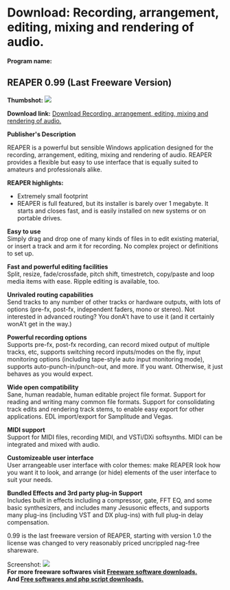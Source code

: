# Download: Recording, arrangement, editing, mixing and rendering of audio.

**Program name:**

## REAPER 0.99 (Last Freeware Version)

  
**Thumbshot:** ![](http://www.freewarefiles.com/screenshot/reaper099_md.jpg)   
  
**Download link:** [Download Recording, arrangement, editing, mixing and rendering of audio.](http://freesoftwares.boysofts.com/REAPER-Last-Freeware-Version_program_43366.html)  
  


**Publisher's Description**  
  


REAPER is a powerful but sensible Windows application designed for the recording, arrangement, editing, mixing and rendering of audio. REAPER provides a flexible but easy to use interface that is equally suited to amateurs and professionals alike. 

**REAPER highlights:**

  * Extremely small footprint 
  * REAPER is full featured, but its installer is barely over 1 megabyte. It starts and closes fast, and is easily installed on new systems or on portable drives. 

**Easy to use**  
Simply drag and drop one of many kinds of files in to edit existing material, or insert a track and arm it for recording. No complex project or definitions to set up.

**Fast and powerful editing facilities**  
Split, resize, fade/crossfade, pitch shift, timestretch, copy/paste and loop media items with ease. Ripple editing is available, too.

**Unrivaled routing capabilities**  
Send tracks to any number of other tracks or hardware outputs, with lots of options (pre-fx, post-fx, independent faders, mono or stereo). Not interested in advanced routing? You donA't have to use it (and it certainly wonA't get in the way.)

**Powerful recording options**  
Supports pre-fx, post-fx recording, can record mixed output of multiple tracks, etc, supports switching record inputs/modes on the fly, input monitoring options (including tape-style auto input monitoring mode), supports auto-punch-in/punch-out, and more. If you want. Otherwise, it just behaves as you would expect.

**Wide open compatibility**  
Sane, human readable, human editable project file format. Support for reading and writing many common file formats. Support for consolidating track edits and rendering track stems, to enable easy export for other applications. EDL import/export for Samplitude and Vegas.

**MIDI support**  
Support for MIDI files, recording MIDI, and VSTi/DXi softsynths. MIDI can be integrated and mixed with audio.

**Customizeable user interface**  
User arrangeable user interface with color themes: make REAPER look how you want it to look, and arrange (or hide) elements of the user interface to suit your needs.

**Bundled Effects and 3rd party plug-in Support**  
Includes built in effects including a compressor, gate, FFT EQ, and some basic synthesizers, and includes many Jesusonic effects, and supports many plug-ins (including VST and DX plug-ins) with full plug-in delay compensation.

0.99 is the last freeware version of REAPER, starting with version 1.0 the license was changed to very reasonably priced uncrippled nag-free shareware. 

  
  
Screenshot: ![](http://www.freewarefiles.com/screenshot/reaper099.jpg)   
**For more freeware softwares visit [Freeware software downloads.](http://freesoftwares.boysofts.com/)**   
**And [Free softwares and php script downloads.](http://www.boysofts.com/)**
